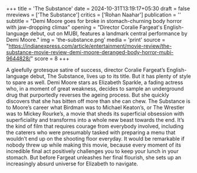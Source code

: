 +++
title = 'The Substance'
date = 2024-10-31T13:19:17+05:30
draft = false
mreviews = ['The Substance']
critics = ['Rohan Naahar']
publication = ''
subtitle = "Demi Moore goes for broke in stomach-churning body horror with jaw-dropping climax"
opening = "Director Coralie Fargeat's English-language debut, out on MUBI, features a landmark central performance by Demi Moore."
img = 'the-substance.png'
media = 'print'
source = "https://indianexpress.com/article/entertainment/movie-review/the-substance-movie-review-demi-moore-deranged-body-horror-mubi-9644828/"
score = 8
+++

A gleefully grotesque satire of success, director Coralie Fargeat’s English-language debut, The Substance, lives up to its title. But it has plenty of style to spare as well. Demi Moore stars as Elizabeth Sparkle, a fading actress who, in a moment of great weakness, decides to sample an underground drug that purportedly reverses the ageing process. But she quickly discovers that she has bitten off more than she can chew. The Substance is to Moore’s career what Birdman was to Michael Keaton’s, or The Wrestler was to Mickey Rourke’s, a movie that sheds its superficial obsession with superficiality and transforms into a whole new beast towards the end. It’s the kind of film that requires courage from everybody involved, including the caterers who were presumably tasked with preparing a menu that wouldn’t end up on the shooting floor everyday. It would be remarkable if nobody threw up while making this movie, because every moment of its incredible final act positively challenges you to keep your lunch in your stomach. But before Fargeat unleashes her final flourish, she sets up an increasingly absurd universe for Elizabeth to navigate.
